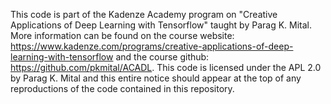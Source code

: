 This code is part of the Kadenze Academy program on "Creative Applications of Deep Learning with Tensorflow" taught by Parag K. Mital.  More information can be found on the course website: https://www.kadenze.com/programs/creative-applications-of-deep-learning-with-tensorflow and the course github: https://github.com/pkmital/ACADL.  This code is licensed under the APL 2.0 by Parag K. Mital and this entire notice should appear at the top of any reproductions of the code contained in this repository.
